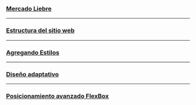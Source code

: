 ### [Mercado Liebre](https://github.com/TomasReyes21/Mercado-Liebre/tree/master)

***
### [Estructura del sitio web](https://github.com/TomasReyes21/Mercado-Liebre/tree/Estructura-del-sitio-web)

***
### [Agregando Estilos](https://github.com/TomasReyes21/Mercado-Liebre/tree/Agregando-Estilos)

***
### [Diseño adaptativo](https://github.com/TomasReyes21/Mercado-Liebre/tree/Dise%C3%B1o-adaptativo)

***
### [Posicionamiento avanzado FlexBox]()